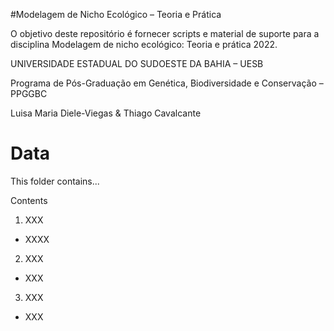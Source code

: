 #Modelagem de Nicho Ecológico – Teoria e Prática

<!-- badges: start -->
<!-- badges: end -->
  
O objetivo deste repositório é fornecer scripts e material de suporte 
para a disciplina Modelagem de nicho ecológico: Teoria e prática 2022.

UNIVERSIDADE ESTADUAL DO SUDOESTE DA BAHIA – UESB

Programa de Pós-Graduação em Genética, Biodiversidade e Conservação – PPGGBC

Luisa Maria Diele-Viegas & Thiago Cavalcante

# Data
This folder contains...

Contents
1. XXX
- XXXX
2. XXX
- XXX
3. XXX
- XXX

